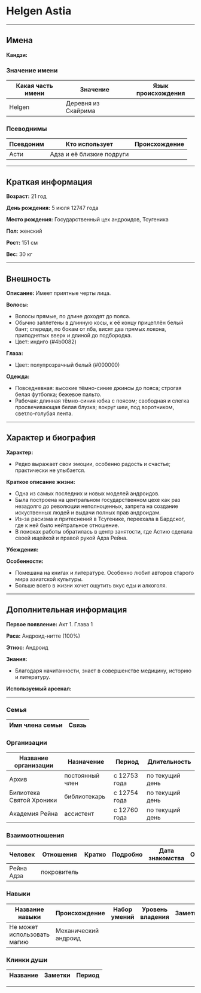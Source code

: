 # Helgen Astia

---

## Имена

**Кандзи:**

### Значение имени

| Какая часть имени | Значение            | Язык происхождения |
| ----------------- | ------------------- | ------------------ |
| Helgen            | Деревня из Скайрима |

### Псеводнимы

| Псевдоним | Кто использует            | Происхождение |
| --------- | ------------------------- | ------------- |
| Асти      | Адза и её близкие подруги |

---

## Краткая информация

**Возраст:** 21 год

**День рождения:** 5 июля 12747 года

**Место рождения:** Государственный цех андроидов, Тсугеника

**Пол:** женский

**Рост:** 151 см

**Вес:** 30 кг

---

## Внешность

**Описание:** Имеет приятные черты лица.

**Волосы:**
+ Волосы прямые, по длине доходят до пояса.
+ Обычно заплетены в длинную косы, к её концу прицеплён белый бант; спереди, по бокам от лба, висят два прямых локона, приподнятых вверх и длиной до подбородка.
+ Цвет: индиго (#4b0082)

**Глаза:**
+ Цвет: полупрозрачный белый (#000000)

**Одежда:**
+ Повседневная: высокие тёмно-синие джинсы до пояса; строгая белая футболка; бежевое пальто.
+ Рабочая: длинная тёмно-синия юбка с поясом; свободная и слегка просвечивающая белая блузка; вокруг шеи, под воротником, светло-голубая лента.

---

## Характер и биография

**Характер:**
+ Редко выражает свои эмоции, особенно радость и счастье; практически не улыбается.

**Краткое описание жизни:**
+ Одна из самых последних и новых моделей андроидов. 
+ Была построена на центральном государственном цехе как раз незадолго до революции неполноценных, запрета на создание искуственных людей и выдачи полных прав андроидам.
+ Из-за расизма и притеснений в Тсугенике, переехала в Бардског, где к ней было нейтральное отношение.
+ В поисках работы обратилась в центр занятости, где Астию сделала своей ищейкой и правой рукой Адза Рейна.

**Убеждения:**

**Особенности:**
+ Помешана на книгах и литературе. Особенно любит авторов старого мира азиатской культуры.
+ Больше всего в жизни хочет ощутить вкус еды и алкоголя.

---

## Дополнительная информация

**Первое появление:** Акт 1. Глава 1

**Раса:** Андроид-нитте (100%)

**Этнос:** Андроид

**Знания:** 
+ Благодаря начитанности, знает в совершенстве медицину, историю и литературу.

**Используемый арсенал:**

---

### Семья

| Имя члена семьи | Связь |
| --------------- | ----- |

### Организации

| Название организации     | Назначение      | Период       | Длительность    |
| ------------------------ | --------------- | ------------ | --------------- |
| Архив                    | постоянный член | с 12753 года | по текущий день |
| Билиотека Святой Хроники | библиотекарь    | с 12754 года | по текущий день |
| Академия Рейна           | ассистент       | с 12760 года | по текущий день |

### Взаимоотношения

| Человек    | Отношения   | Кратко | Подробно | Дата знакомства | Обстоятельства |
| ---------- | ----------- | ------ | -------- | --------------- | -------------- |
| Рейна Адза | покровитель |

### Навыки

| Название навыки             | Происхождение        | Набор умений | Уровень владения | Заметки |
| --------------------------- | -------------------- | ------------ | ---------------- | ------- |
| Не может использовать магию | Механический андроид |

### Клинки души

| Название | Заметки | Период |
| -------- | ------- | ------ |

---
